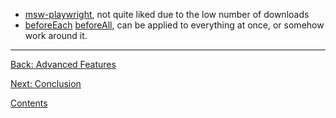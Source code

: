 - [msw-playwright](https://www.npmjs.com/package/playwright-msw), not quite liked due to the low number of downloads
- [beforeEach](https://playwright.dev/docs/api/class-test#test-before-each) [beforeAll](https://playwright.dev/docs/api/class-test#test-before-all), can be applied to everything at once, or somehow work around it.

---

[Back: Advanced Features](../sections/6_advanced_features%20copy.md)

[Next: Conclusion](../sections/8_conclusion.md)

[Contents](../sections.md)
